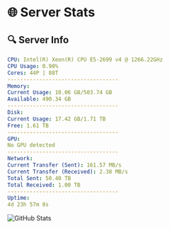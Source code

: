 # 🌐 Server Stats
## 🔍 Server Info
```yaml
CPU: Intel(R) Xeon(R) CPU E5-2699 v4 @ 1266.22GHz
CPU Usage: 0.90%
Cores: 44P | 88T
-----------------------------------
Memory:
Current Usage: 10.06 GB/503.74 GB
Available: 490.34 GB
-----------------------------------
Disk:
Current Usage: 17.42 GB/1.71 TB
Free: 1.61 TB
-----------------------------------
GPU:
No GPU detected
-----------------------------------
Network:
Current Transfer (Sent): 161.57 MB/s
Current Transfer (Received): 2.38 MB/s
Total Sent: 50.40 TB
Total Received: 1.00 TB
-----------------------------------
Uptime:
4d 23h 57m 8s
```
![GitHub Stats](https://img.shields.io/badge/Updated-2025-02-12_22:40:26-blue)